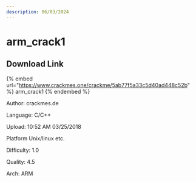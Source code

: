```yaml
---
description: 06/03/2024
---
```


# arm\_crack1

## Download Link

{% embed url="https://www.crackmes.one/crackme/5ab77f5a33c5d40ad448c52b" %}
arm\_crack1
{% endembed %}

Author: crackmes.de

Language: C/C++

Upload: 10:52 AM 03/25/2018

Platform Unix/linux etc.

Difficulty: 1.0

Quality: 4.5

Arch: ARM
